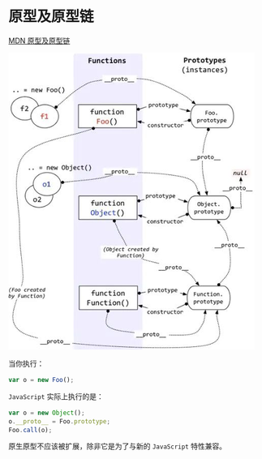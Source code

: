 <!--
 * @Author: tangdaoyong
 * @Date: 2021-01-29 09:22:42
 * @LastEditors: tangdaoyong
 * @LastEditTime: 2021-06-11 11:25:36
 * @Description: 原型及原型链
-->
# 原型及原型链

[MDN 原型及原型链](https://developer.mozilla.org/zh-CN/docs/Web/JavaScript/Inheritance_and_the_prototype_chain)

![原型链](./imgs/原型链.jpeg)

当你执行：
```js
var o = new Foo();
```
`JavaScript` 实际上执行的是：
```js
var o = new Object();
o.__proto__ = Foo.prototype;
Foo.call(o);
```
原生原型不应该被扩展，除非它是为了与新的 `JavaScript` 特性兼容。
